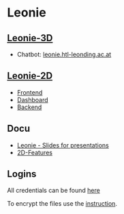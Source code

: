 # Leonie

## [Leonie-3D](https://leonie.htl-leonding.ac.at/)

- Chatbot: [leonie.htl-leonding.ac.at](https://leonie.htl-leonding.ac.at/)

## [Leonie-2D](https://vm105.htl-leonding.ac.at/)

- [Frontend](https://student.cloud.htl-leonding.ac.at/d.pavelescu/frontend)
- [Dashboard](https://student.cloud.htl-leonding.ac.at/d.pavelescu/dashboard)
- [Backend](https://student.cloud.htl-leonding.ac.at/d.pavelescu/backend)

## Docu 

- [Leonie - Slides for presentations](https://expert-umbrella-dd291a82.pages.github.io/)
- [2D-Features](https://htblaleonie.github.io/leonie-documentation/2D-Documentation/features.html)

## Logins

All credentials can be found [here](https://github.com/htblaleonie/leonie-documentation/blob/master/Accounts.md.gpg)

To encrypt the files use the [instruction](https://github.com/htblaleonie/leonie-documentation/blob/master/File%20Encryption/file-encryption.md).
